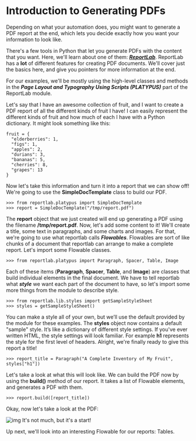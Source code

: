 # Introduction to Generating PDFs

Depending on what your automation does, you might want to generate a PDF report at the end, which lets you decide exactly how you want your information to look like.

There's a few tools in Python that let you generate PDFs with the content that you want. Here, we'll learn about one of them: ***[ReportLab](https://bitbucket.org/rptlab/reportlab/src/default/)***. ReportLab has a **lot** of different features for creating PDF documents. We'll cover just the basics here, and give you pointers for more information at the end.

For our examples, we'll be mostly using the high-level classes and methods in the ***Page Layout and Typography Using Scripts (PLATYPUS)*** part of the ReportLab module.

Let's say that I have an awesome collection of fruit, and I want to create a PDF report of all the different kinds of fruit I have! I can easily represent the different kinds of fruit and how much of each I have with a Python dictionary. It might look something like this:

```
fruit = {
  "elderberries": 1,
  "figs": 1,
  "apples": 2,
  "durians": 3,
  "bananas": 5,
  "cherries": 8,
  "grapes": 13
}
```

Now let's take this information and turn it into a report that we can show off! We're going to use the **SimpleDocTemplate** class to build our PDF.

```
>>> from reportlab.platypus import SimpleDocTemplate
>>> report = SimpleDocTemplate("/tmp/report.pdf")
```

The **report** object that we just created will end up generating a PDF using the filename **/tmp/report.pdf**. Now, let's add some content to it! We'll create a title, some text in paragraphs, and some charts and images. For that, we're going to use what reportlab calls ***Flowables***. Flowables are sort of like chunks of a document that reportlab can arrange to make a complete report. Let's import some Flowable classes.

```
>>> from reportlab.platypus import Paragraph, Spacer, Table, Image
```

Each of these items (**Paragraph**, **Spacer**, **Table**, and **Image**) are classes that build individual elements in the final document. We have to tell reportlab what ***style*** we want each part of the document to have, so let's import some more things from the module to describe style.

```
>>> from reportlab.lib.styles import getSampleStyleSheet
>>> styles = getSampleStyleSheet()
```

You can make a style all of your own, but we’ll use the default provided by the module for these examples. The **styles** object now contains a default "sample" style. It’s like a dictionary of different style settings. If you've ever written HTML, the style settings will look familiar. For example **h1** represents the style for the first level of headers. Alright, we're finally ready to give this report a title!

```
>>> report_title = Paragraph("A Complete Inventory of My Fruit", styles["h1"])
```

Let's take a look at what this will look like. We can build the PDF now by using the **build()** method of our report. It takes a list of Flowable elements, and generates a PDF with them.

```
>>> report.build([report_title])
```

Okay, now let's take a look at the PDF:

![img](https://d3c33hcgiwev3.cloudfront.net/imageAssetProxy.v1/_86YSNzcRjWOmEjc3PY1-Q_bcbba43b212bfe5591e1b701b44a28e2_pasted-image-0.png?expiry=1597276800000&hmac=TeDPgG4BxFXzyOqYebmRkX9KasxggV3rTtjzxW76Rjg)
It's not much, but it's a start!

Up next, we'll look into an interesting Flowable for our reports: Tables.